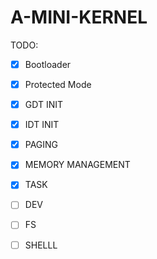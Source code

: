 # A-MINI-KERNEL

TODO:
 - [x] Bootloader
 - [x] Protected Mode
 - [x] GDT INIT
 - [x] IDT INIT
 - [x] PAGING
 - [x] MEMORY MANAGEMENT
 - [x] TASK
 - [ ] DEV
 - [ ] FS
 - [ ] SHELLL

